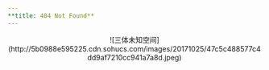 ```yaml
---
**title: 404 Not Found**
---
```


<center>
![三体未知空间](http://5b0988e595225.cdn.sohucs.com/images/20171025/47c5c488577c4dd9af7210cc941a7a8d.jpeg)
</center>

<blockquote class="blockquote-center">

</blockquote>